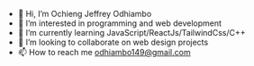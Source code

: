 - 👋 Hi, I’m Ochieng Jeffrey Odhiambo
- 👀 I’m interested in programming and web development
- 🌱 I’m currently learning JavaScript/ReactJs/TailwindCss/C++
- 💞️ I’m looking to collaborate on web design projects
- 📫 How to reach me odhiambo149@gmail.com

<!---
OJO65/OJO65 is a ✨ special ✨ repository because its `README.md` (this file) appears on your GitHub profile.
You can click the Preview link to take a look at your changes.
--->
